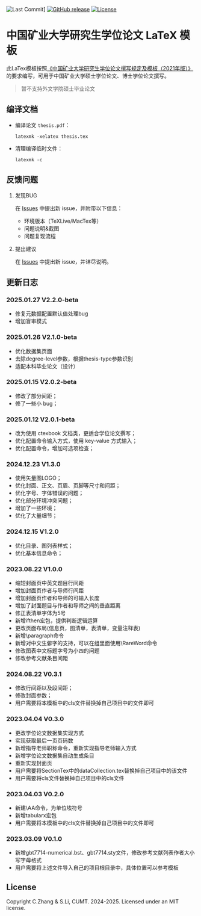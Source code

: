 ![Last Commit](https://img.shields.io/github/last-commit/senli1073/cumtthesis)]
[![GitHub release](https://img.shields.io/github/release/senli1073/cumtthesis/)](https://github.com/senli1073/cumtthesis/releases/latest)
[![License](https://img.shields.io/github/license/senli1073/cumtthesis)](https://github.com/senli1073/cumtthesis/blob/master/README.md)

# 中国矿业大学研究生学位论文 LaTeX 模板

此LaTex模板按照[《中国矿业大学研究生学位论文撰写规定及模板（2021年版）》](https://gs.cumt.edu.cn/info/1049/3149.htm)的要求编写，可用于中国矿业大学硕士学位论文、博士学位论文撰写。

> 暂不支持外文学院硕士毕业论文

## 编译文档

- 编译论文 `thesis.pdf`：
   ```
   latexmk -xelatex thesis.tex
   ```

- 清理编译临时文件：
   ```
   latexmk -c
   ```

## 反馈问题

1. 发现BUG

    在 [Issues](https://github.com/senli1073/cumtthesis/issues) 中提出新 issue，并附带以下信息：
    - 环境版本（TeXLive/MacTex等）
    - 问题说明&截图
    - 问题复现流程

2. 提出建议

    在 [Issues](https://github.com/senli1073/cumtthesis/issues) 中提出新 issue，并详尽说明。


## 更新日志

### 2025.01.27  V2.2.0-beta
* 修复元数据配置默认值处理bug
* 增加盲审模式

### 2025.01.26  V2.1.0-beta
* 优化数据集页面
* 去除degree-level参数，根据thesis-type参数识别
* 适配本科毕业论文（设计）

### 2025.01.15  V2.0.2-beta
* 修改了部分间距；
* 修了一些小 bug；

### 2025.01.12  V2.0.1-beta
* 改为使用 ctexbook 文档类，更适合学位论文撰写；
* 优化配置命令输入方式，使用 key-value 方式输入；
* 优化配置命令，增加可选项检查；

### 2024.12.23 V1.3.0
* 使用矢量图LOGO；
* 优化封面、正文、页眉、页脚等尺寸和间距；
* 优化字号、字体错误的问题；
* 优化部分环境冲突问题；
* 增加了一些环境；
* 优化了大量细节；

### 2024.12.15 V1.2.0
* 优化目录、图列表样式；
* 优化基本信息命令；

### 2023.08.22 V1.0.0
* 缩短封面页中英文题目行间距
* 增加封面页作者与导师行间距
* 增加封面页作者和导师的可输入长度
* 增加了封面题目与作者和导师之间的垂直距离
* 修正表清单字体为5号
* 新增ifthen宏包，提供判断逻辑运算
* 更改页面布局(信息页，图清单，表清单，变量注释表)
* 新增\paragraph命令
* 新增对中文生僻字的支持，可以在组里面使用\RareWord命令
* 修改图表中文标题字号为小四的问题
* 修改参考文献条目间距

### 2024.08.22 V0.3.1
* 修改行间距以及段间距；
* 修改封面参数；
* 用户需要将本模板中的cls文件替换掉自己项目中的文件即可

### 2023.04.04 V0.3.0
* 更改学位论文数据集实现方式
* 实现获取最后一页页码数
* 新增指导老师职称命令，重新实现指导老师输入方式
* 新增学位论文数据集自动生成条目
* 重新实现封面页
* 用户需要将SectionTex中的dataCollection.tex替换掉自己项目中的该文件
* 用户需要将cls文件替换掉自己项目中的cls文件


### 2023.04.03 V0.2.0
* 新建\AA命令，为单位埃符号
* 新增tabularx宏包
* 用户需要将本模板中的cls文件替换掉自己项目中的文件即可

### 2023.03.09 V0.1.0
* 新增gbt7714-numerical.bst、gbt7714.sty文件，修改参考文献列表作者大小写字母格式
* 用户需要将上述文件导入自己的项目根目录中，具体位置可以参考模板

## License
Copyright C.Zhang & S.Li, CUMT. 2024-2025. Licensed under an MIT license.